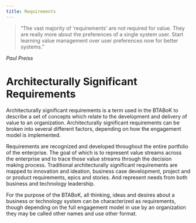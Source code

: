 ```yaml
---
title: Requirements
---
```

> “The vast majority of ‘requirements’ are not required for value. They are really more about the preferences of a single system user. Start learning value management over user preferences now for better systems.”

*Paul Preiss*

# Architecturally Significant Requirements

Architecturally significant requirements is a term used in the BTABoK to describe a set of concepts which relate to the development and delivery of value to an organization. Architecturally significant requirements can be broken into several different factors, depending on how the engagement model is implemented.

Requirements are recognized and developed throughout the entire portfolio of the enterprise. The goal of which is to represent value streams across the enterprise and to trace those value streams through the decision making process. Traditional architecturally significant requirements are mapped to innovation and ideation, business case development, project and or product requirements, epics and stories. And represent needs from both business and technology leadership.

For the purpose of the BTABoK, all thinking, ideas and desires about a business or technology system can be characterized as requirements, though depending on the full engagement model in use by an organization they may be called other names and use other format.


